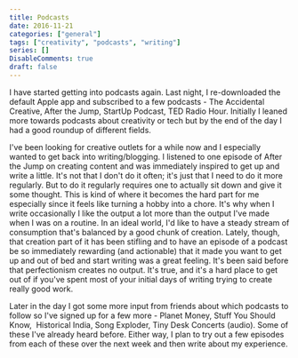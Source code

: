 ```yaml
---
title: Podcasts
date: 2016-11-21
categories: ["general"]
tags: ["creativity", "podcasts", "writing"]
series: []
DisableComments: true
draft: false
---
```


I have started getting into podcasts again. Last night, I re-downloaded the default Apple app and subscribed to a few podcasts - The Accidental Creative, After the Jump, StartUp Podcast, TED Radio Hour. Initially I leaned more towards podcasts about creativity or tech but by the end of the day I had a good roundup of different fields.

I've been looking for creative outlets for a while now and I especially wanted to get back into writing/blogging. I listened to one episode of After the Jump on creating content and was immediately inspired to get up and write a little. It's not that I don't do it often; it's just that I need to do it more regularly. But to do it regularly requires one to actually sit down and give it some thought. This is kind of where it becomes the hard part for me especially since it feels like turning a hobby into a chore. It's why when I write occasionally I like the output a lot more than the output I've made when I was on a routine. In an ideal world, I'd like to have a steady stream of consumption that's balanced by a good chunk of creation. Lately, though, that creation part of it has been stifling and to have an episode of a podcast be so immediately rewarding (and actionable) that it made you want to get up and out of bed and start writing was a great feeling. It's been said before that perfectionism creates no output. It's true, and it's a hard place to get out of if you've spent most of your initial days of writing trying to create really good work.

Later in the day I got some more input from friends about which podcasts to follow so I've signed up for a few more - Planet Money, Stuff You Should Know,  Historical India, Song Exploder, Tiny Desk Concerts (audio). Some of these I've already heard before. Either way, I plan to try out a few episodes from each of these over the next week and then write about my experience.

<br>
